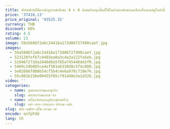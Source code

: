 ```yaml
---
title: ฟาร์มฟาร์มใช้แรงม้าสูงรถตักดีเซล 4 × 4 ล้อขนย้ายทุกพื้นที่ใช้ในบ้านรถตักขนาดเล็กเครื่องยนต์คูโบต้าที่กําหนดเอง
price: '37410.13'
price_original: '93525.32'
currency: THB
discount: 60%
rating: 4.5
volume: 23
image: S9a5886f2a6c24416a173d06f27490caeY.jpg
images:
  - S9a5886f2a6c24416a173d06f27490caeY.jpg
  - S23120fefb7c4403ea0a3c4a3a122fa5eb.jpg
  - S1946f273da2446d0a5f85a745446de5fR.jpg
  - S469c24b885ca4ef581e6338d8c5f4c80O.jpg
  - Se026b6fd08b54cf5b4c4e6a978c710e7k.jpg
  - S5c801b158e09455f85c791d48e3a1d32G.jpg
video: ''
categories:
  - name: อุตสาหกรรมและธุรกิจ
    slug: ตสาหกรรมและธ-รก
  - name: เครื่องจักรและอุปกรณ์ก่อสร้าง
    slug: เคร-องจ-กรและอ-ปกรณ-อสร
slug: ฟาร-มฟาร-มใช-แรงม-าส
encode: onfpFdU
lang: th
---
```

  